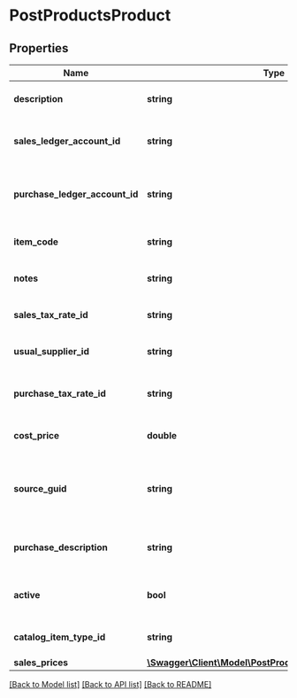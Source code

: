 # PostProductsProduct

## Properties
Name | Type | Description | Notes
------------ | ------------- | ------------- | -------------
**description** | **string** | The product description | 
**sales_ledger_account_id** | **string** | The sales ledger account for the product | 
**purchase_ledger_account_id** | **string** | The purchase ledger account for the product | 
**item_code** | **string** | The item code for the product | [optional] 
**notes** | **string** | The notes for the product | [optional] 
**sales_tax_rate_id** | **string** | The ID of the Sales Tax Rate. | [optional] 
**usual_supplier_id** | **string** | The ID of the Usual Supplier. | [optional] 
**purchase_tax_rate_id** | **string** | The ID of the Purchase Tax Rate. | [optional] 
**cost_price** | **double** | The cost price of the product | [optional] 
**source_guid** | **string** | Used when importing products from external sources | [optional] 
**purchase_description** | **string** | The product purchase description | [optional] 
**active** | **bool** | Indicates whether the product is active | [optional] 
**catalog_item_type_id** | **string** | The ID of the Catalog Item Type. | [optional] 
**sales_prices** | [**\Swagger\Client\Model\PostProductsProductSalesPrices[]**](PostProductsProductSalesPrices.md) |  | [optional] 

[[Back to Model list]](../README.md#documentation-for-models) [[Back to API list]](../README.md#documentation-for-api-endpoints) [[Back to README]](../README.md)


